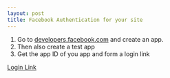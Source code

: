 ```yaml
---
layout: post
title: Facebook Authentication for your site
---
```


1. Go to [developers.facebook.com](https://developers.facebook.com) and create an app.
1. Then also create a test app
1. Get the app ID of you app and form a login link

[Login Link](https://www.facebook.com/dialog/oauth?client_id=524759647625736&redirect_uri=http://localhost:8000/facebook)